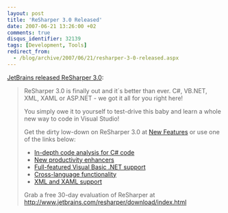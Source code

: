 ```yaml
---
layout: post
title: 'ReSharper 3.0 Released'
date: 2007-06-21 13:26:00 +02
comments: true
disqus_identifier: 32139
tags: [Development, Tools]
redirect_from:
  - /blog/archive/2007/06/21/resharper-3-0-released.aspx
---
```


[JetBrains released ReSharper 3.0](http://blogs.jetbrains.com/dotnet/2007/06/come-one-come-all-resharper-30-is-here/): 

> ReSharper 3.0 is finally out and it´s better than ever. C\#, VB.NET, XML, XAML or ASP.NET - we got it all for you right here!
>
> You simply owe it to yourself to test-drive this baby and learn a whole new way to code in Visual Studio!
>
> Get the dirty low-down on ReSharper 3.0 at [New Features](http://www.jetbrains.com/resharper/features/newfeatures.html) or use one of the links below:
>
> -   [In-depth code analysis for C\# code](http://www.jetbrains.com/resharper/features/newfeatures.html#Productivity_Enhancers)
> -   [New productivity enhancers](http://www.jetbrains.com/resharper/features/newfeatures.html#vbImprovements)
> -   [Full-featured Visual Basic .NET support](http://www.jetbrains.com/resharper/features/cross-language.html)
> -   [Cross-language functionality](http://www.jetbrains.com/resharper/features/newfeatures.html#XML_and_XAML_Support)
> -   [XML and XAML support](http://www.jetbrains.com/resharper/features/newfeatures.html#XML_and_XAML_Support)
>
> Grab a free 30-day evaluation of ReSharper at <http://www.jetbrains.com/resharper/download/index.html>



